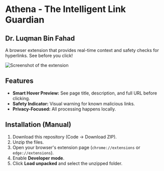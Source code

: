 # Athena - The Intelligent Link Guardian
## Dr. Luqman Bin Fahad

A browser extension that provides real-time context and safety checks for hyperlinks. See before you click!

![Screenshot of the extension](https://via.placeholder.com/400x250.png?text=Screenshot+Here)

## Features
*   **Smart Hover Preview:** See page title, description, and full URL before clicking.
*   **Safety Indicator:** Visual warning for known malicious links.
*   **Privacy-Focused:** All processing happens locally.

## Installation (Manual)
1.  Download this repository (Code -> Download ZIP).
2.  Unzip the files.
3.  Open your browser's extension page (`chrome://extensions` or `edge://extensions`).
4.  Enable **Developer mode**.
5.  Click **Load unpacked** and select the unzipped folder.
